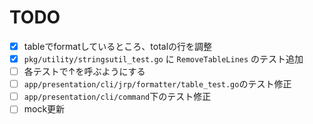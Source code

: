 # TODO

- [x] tableでformatしているところ、totalの行を調整
- [x] `pkg/utility/stringsutil_test.go` に `RemoveTableLines` のテスト追加
- [ ] 各テストで↑を呼ぶようにする
- [ ] `app/presentation/cli/jrp/formatter/table_test.go`のテスト修正
- [ ] `app/presentation/cli/command`下のテスト修正
- [ ] mock更新
